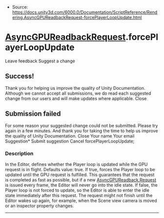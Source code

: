 * Source: https://docs.unity3d.com/6000.0/Documentation/ScriptReference/Rendering.AsyncGPUReadbackRequest-forcePlayerLoopUpdate.html

#  [AsyncGPUReadbackRequest](https://docs.unity3d.com/6000.0/Documentation/ScriptReference/Rendering.AsyncGPUReadbackRequest.html).forcePlayerLoopUpdate
Leave feedback
Suggest a change
## Success!
Thank you for helping us improve the quality of Unity Documentation. Although we cannot accept all submissions, we do read each suggested change from our users and will make updates where applicable.
Close
## Submission failed
For some reason your suggested change could not be submitted. Please <a>try again</a> in a few minutes. And thank you for taking the time to help us improve the quality of Unity Documentation.
Close
Your name Your email Suggestion* Submit suggestion
Cancel
forcePlayerLoopUpdate; 
### Description
In the Editor, defines whether the Player loop is updated while the GPU request is in flight.
Defaults value: true. If true, forces the Player loop to be updated until the GPU request is fulfilled. This guarantees that the request is completed as fast as possible, but if a new [AsyncGPUReadback.Request](https://docs.unity3d.com/6000.0/Documentation/ScriptReference/Rendering.AsyncGPUReadback.Request.html) is issued every frame, the Editor will never go into the idle state. If false, the Player loop is not forced to update, so the Editor is able to enter the idle state immediately after this request. The request might not finish until the Editor wakes up again, for example, when the Scene view camera is moved or an inspector property changes. 
* * *

